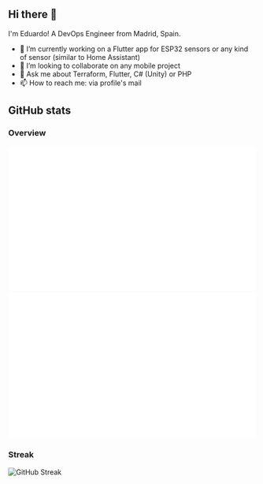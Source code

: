 ## Hi there 👋

<!--
**eramos/eramos** is a ✨ _special_ ✨ repository because its `README.md` (this file) appears on your GitHub profile.

Here are some ideas to get you started:

- 🔭 I’m currently working on ...
- 🌱 I’m currently learning ...
- 👯 I’m looking to collaborate on ...
- 🤔 I’m looking for help with ...
- 💬 Ask me about ...
- 📫 How to reach me: ...
- 😄 Pronouns: ...
- ⚡ Fun fact: ...
-->

I'm Eduardo! A DevOps Engineer from Madrid, Spain. 

- 🔭 I’m currently working on a Flutter app for ESP32 sensors or any kind of sensor (similar to Home Assistant)
- 👯 I’m looking to collaborate on any mobile project
- 💬 Ask me about Terraform, Flutter, C# (Unity) or PHP
- 📫 How to reach me: via profile's mail

## GitHub stats

### Overview

![Overview](https://raw.githubusercontent.com/eramos/github-stats/master/generated/overview.svg#gh-dark-mode-only)
![Languages](https://raw.githubusercontent.com/eramos/github-stats/master/generated/languages.svg#gh-dark-mode-only)

### Streak

![GitHub Streak](https://streak-stats.demolab.com?user=eramos&theme=dark)
